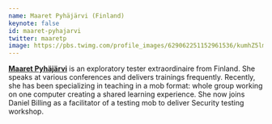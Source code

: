 ```yaml
---
name: Maaret Pyhäjärvi (Finland)
keynote: false
id: maaret-pyhajarvi
twitter: maaretp
image: https://pbs.twimg.com/profile_images/629062251152961536/kumhZ5lm.jpg
---
```

[**Maaret Pyhäjärvi**](http://visible-quality.blogspot.fi) is an exploratory tester extraordinaire from Finland. She speaks at various conferences and delivers trainings frequently. Recently, she has been specializing in teaching in a mob format: whole group working on one computer creating a shared learning experience. She now joins Daniel Billing as a facilitator of a testing mob to deliver Security testing workshop.
